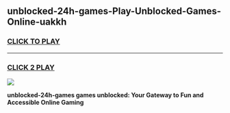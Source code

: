 
## unblocked-24h-games-Play-Unblocked-Games-Online-uakkh
<h3>
<a href="https://premium76.site?title=unblocked-24h-games&ref=25A">CLICK TO PLAY</a></h3>
<hr>

<h3>
<a href="https://premium76.site?title=unblocked-24h-games&ref=25A">CLICK 2 PLAY</a>
  
</h3>

<a href="https://premium76.site?title=unblocked-24h-games&ref=25A"><img src="https://clearcache.store/games.png"></a>


**unblocked-24h-games games unblocked: Your Gateway to Fun and Accessible Online Gaming**
